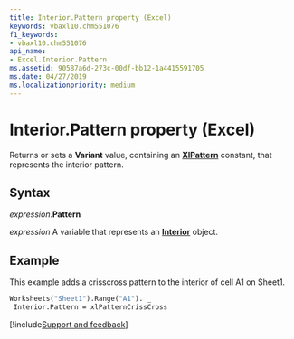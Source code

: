 ```yaml
---
title: Interior.Pattern property (Excel)
keywords: vbaxl10.chm551076
f1_keywords:
- vbaxl10.chm551076
api_name:
- Excel.Interior.Pattern
ms.assetid: 90587a6d-273c-00df-bb12-1a4415591705
ms.date: 04/27/2019
ms.localizationpriority: medium
---
```



# Interior.Pattern property (Excel)

Returns or sets a **Variant** value, containing an **[XlPattern](Excel.XlPattern.md)** constant, that represents the interior pattern.


## Syntax

_expression_.**Pattern**

_expression_ A variable that represents an **[Interior](excel.interior(object).md)** object.


## Example

This example adds a crisscross pattern to the interior of cell A1 on Sheet1.

```vb
Worksheets("Sheet1").Range("A1"). _ 
 Interior.Pattern = xlPatternCrissCross
```




[!include[Support and feedback](~/includes/feedback-boilerplate.md)]
